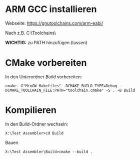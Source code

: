 # ARM GCC installieren
Webseite:
https://gnutoolchains.com/arm-eabi/

Nach z.B. C:\Toolchains\

**WICHTIG:** zu PATH hinzufügen (lassen)

# CMake vorbereiten
In den Unterordner _Build_ vorbereiten:
````
cmake -G"MinGW Makefiles" -DCMAKE_BUILD_TYPE=Debug -DCMAKE_TOOLCHAIN_FILE:PATH="toolchain.cmake" -S . -B Build
````

# Kompilieren
In den Build-Ordner wechseln:
````
X:\Test Assembler>cd Build
````
Bauen
````
X:\Test Assembler\Build>cmake --build .
````